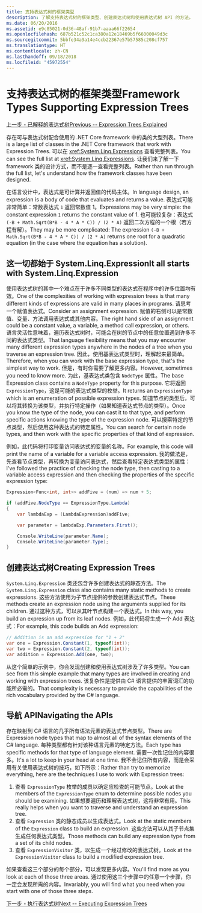```yaml
---
title: 支持表达式树的框架类型
description: 了解支持表达式树的框架类型、创建表达式树和使用表达式树 API 的方法。
ms.date: 06/20/2016
ms.assetid: e9c85021-0d36-48af-91b7-aaaa66f22654
ms.openlocfilehash: 687b521c52c1ca380a12e18469b5f66000049d3c
ms.sourcegitcommit: 5bbfe34a9a14e4ccb22367e57b57585c208cf757
ms.translationtype: HT
ms.contentlocale: zh-CN
ms.lasthandoff: 09/18/2018
ms.locfileid: "45972554"
---
```

# <a name="framework-types-supporting-expression-trees"></a><span data-ttu-id="f4845-103">支持表达式树的框架类型</span><span class="sxs-lookup"><span data-stu-id="f4845-103">Framework Types Supporting Expression Trees</span></span>

[<span data-ttu-id="f4845-104">上一步 - 已解释的表达式树</span><span class="sxs-lookup"><span data-stu-id="f4845-104">Previous -- Expression Trees Explained</span></span>](expression-trees-explained.md)

<span data-ttu-id="f4845-105">存在可与表达式树配合使用的 .NET Core framework 中的类的大型列表。</span><span class="sxs-lookup"><span data-stu-id="f4845-105">There is a large list of classes in the .NET Core framework that work with Expression Trees.</span></span>
<span data-ttu-id="f4845-106">可以在 <xref:System.Linq.Expressions> 查看完整列表。</span><span class="sxs-lookup"><span data-stu-id="f4845-106">You can see the full list at <xref:System.Linq.Expressions>.</span></span>
<span data-ttu-id="f4845-107">让我们来了解一下 framework 类的设计方式，而不是逐一查看完整列表。</span><span class="sxs-lookup"><span data-stu-id="f4845-107">Rather than run through the full list, let's understand how the framework classes have been designed.</span></span>

<span data-ttu-id="f4845-108">在语言设计中，表达式是可计算并返回值的代码主体。</span><span class="sxs-lookup"><span data-stu-id="f4845-108">In language design, an expression is a body of code that evaluates and returns a value.</span></span> <span data-ttu-id="f4845-109">表达式可能非常简单：常数表达式 `1` 返回常数值 1。</span><span class="sxs-lookup"><span data-stu-id="f4845-109">Expressions may be very simple: the constant expression `1` returns the constant value of 1.</span></span> <span data-ttu-id="f4845-110">也可能较复杂：表达式 `(-B + Math.Sqrt(B*B - 4 * A * C)) / (2 * A)` 返回二次方程的一个根（若方程有解）。</span><span class="sxs-lookup"><span data-stu-id="f4845-110">They may be more complicated: The expression `(-B + Math.Sqrt(B*B - 4 * A * C)) / (2 * A)` returns one root for a quadratic equation (in the case where the equation has a solution).</span></span>  

## <a name="it-all-starts-with-systemlinqexpression"></a><span data-ttu-id="f4845-111">这一切都始于 System.Linq.Expression</span><span class="sxs-lookup"><span data-stu-id="f4845-111">It all starts with System.Linq.Expression</span></span>

<span data-ttu-id="f4845-112">使用表达式树的其中一个难点在于许多不同类型的表达式在程序中的许多位置均有效。</span><span class="sxs-lookup"><span data-stu-id="f4845-112">One of the complexities of working with expression trees is that many different kinds of expressions are valid in many places in programs.</span></span> <span data-ttu-id="f4845-113">请思考一个赋值表达式。</span><span class="sxs-lookup"><span data-stu-id="f4845-113">Consider an assignment expression.</span></span> <span data-ttu-id="f4845-114">赋值的右侧可以是常数值、变量、方法调用表达式或其他内容。</span><span class="sxs-lookup"><span data-stu-id="f4845-114">The right hand side of an assignment could be a constant value, a variable, a method call expression, or others.</span></span> <span data-ttu-id="f4845-115">语言灵活性意味着，遍历表达式树时，可能会在树的节点中的任意位置遇到许多不同的表达式类型。</span><span class="sxs-lookup"><span data-stu-id="f4845-115">That language flexibility means that you may encounter many different expression types anywhere in the nodes of a tree when you traverse an expression tree.</span></span> <span data-ttu-id="f4845-116">因此，使用基表达式类型时，理解起来最简单。</span><span class="sxs-lookup"><span data-stu-id="f4845-116">Therefore, when you can work with the base expression type, that's the simplest way to work.</span></span> <span data-ttu-id="f4845-117">但是，有时你需要了解更多内容。</span><span class="sxs-lookup"><span data-stu-id="f4845-117">However, sometimes you need to know more.</span></span>
<span data-ttu-id="f4845-118">为此，基表达式类包含 `NodeType` 属性。</span><span class="sxs-lookup"><span data-stu-id="f4845-118">The base Expression class contains a `NodeType` property for this purpose.</span></span>
<span data-ttu-id="f4845-119">它将返回 `ExpressionType`，这是可能的表达式类型的枚举。</span><span class="sxs-lookup"><span data-stu-id="f4845-119">It returns an `ExpressionType` which is an enumeration of possible expression types.</span></span>
<span data-ttu-id="f4845-120">知道节点的类型后，可以将其转换为该类型，并执行特定操作（如果知道表达式节点的类型）。</span><span class="sxs-lookup"><span data-stu-id="f4845-120">Once you know the type of the node, you can cast it to that type, and perform specific actions knowing the type of the expression node.</span></span> <span data-ttu-id="f4845-121">可以搜索特定的节点类型，然后使用这种表达式的特定属性。</span><span class="sxs-lookup"><span data-stu-id="f4845-121">You can search for certain node types, and then work with the specific properties of that kind of expression.</span></span>

<span data-ttu-id="f4845-122">例如，此代码将打印变量访问表达式的变量的名称。</span><span class="sxs-lookup"><span data-stu-id="f4845-122">For example, this code will print the name of a variable for a variable access expression.</span></span> <span data-ttu-id="f4845-123">我的做法是，先查看节点类型，再转换为变量访问表达式，然后查看特定表达式类型的属性：</span><span class="sxs-lookup"><span data-stu-id="f4845-123">I've followed the practice of checking the node type, then casting to a variable access expression and then checking the properties of the specific expression type:</span></span>

```csharp
Expression<Func<int, int>> addFive = (num) => num + 5;

if (addFive.NodeType == ExpressionType.Lambda)
{
    var lambdaExp = (LambdaExpression)addFive;

    var parameter = lambdaExp.Parameters.First();

    Console.WriteLine(parameter.Name);
    Console.WriteLine(parameter.Type);
}
```

## <a name="creating-expression-trees"></a><span data-ttu-id="f4845-124">创建表达式树</span><span class="sxs-lookup"><span data-stu-id="f4845-124">Creating Expression Trees</span></span>

<span data-ttu-id="f4845-125">`System.Linq.Expression` 类还包含许多创建表达式的静态方法。</span><span class="sxs-lookup"><span data-stu-id="f4845-125">The `System.Linq.Expression` class also contains many static methods to create expressions.</span></span> <span data-ttu-id="f4845-126">这些方法使用为子节点提供的参数创建表达式节点。</span><span class="sxs-lookup"><span data-stu-id="f4845-126">These methods create an expression node using the arguments supplied for its children.</span></span> <span data-ttu-id="f4845-127">通过这种方式，可以从其叶节点构建一个表达式。</span><span class="sxs-lookup"><span data-stu-id="f4845-127">In this way, you build an expression up from its leaf nodes.</span></span> <span data-ttu-id="f4845-128">例如，此代码将生成一个 Add 表达式：</span><span class="sxs-lookup"><span data-stu-id="f4845-128">For example, this code builds an Add expression:</span></span>

```csharp
// Addition is an add expression for "1 + 2"
var one = Expression.Constant(1, typeof(int));
var two = Expression.Constant(2, typeof(int));
var addition = Expression.Add(one, two);
```

<span data-ttu-id="f4845-129">从这个简单的示例中，你会发现创建和使用表达式树涉及了许多类型。</span><span class="sxs-lookup"><span data-stu-id="f4845-129">You can see from this simple example that many types are involved in creating and working with expression trees.</span></span> <span data-ttu-id="f4845-130">该复杂性是提供由 C# 语言提供的丰富词汇的功能所必需的。</span><span class="sxs-lookup"><span data-stu-id="f4845-130">That complexity is necessary to provide the capabilities of the rich vocabulary provided by the C# language.</span></span>

## <a name="navigating-the-apis"></a><span data-ttu-id="f4845-131">导航 API</span><span class="sxs-lookup"><span data-stu-id="f4845-131">Navigating the APIs</span></span>
<span data-ttu-id="f4845-132">存在映射到 C# 语言的几乎所有语法元素的表达式节点类型。</span><span class="sxs-lookup"><span data-stu-id="f4845-132">There are Expression node types that map to almost all of the syntax elements of the C# language.</span></span> <span data-ttu-id="f4845-133">每种类型都有针对该种语言元素的特定方法。</span><span class="sxs-lookup"><span data-stu-id="f4845-133">Each type has specific methods for that type of language element.</span></span> <span data-ttu-id="f4845-134">需要一次性记住的内容很多。</span><span class="sxs-lookup"><span data-stu-id="f4845-134">It's a lot to keep in your head at one time.</span></span> <span data-ttu-id="f4845-135">我不会记住所有内容，而是会采用有关使用表达式树的技巧，如下所示：</span><span class="sxs-lookup"><span data-stu-id="f4845-135">Rather than try to memorize everything, here are the techniques I use to work with Expression trees:</span></span>
1. <span data-ttu-id="f4845-136">查看 `ExpressionType` 枚举的成员以确定应检查的可能节点。</span><span class="sxs-lookup"><span data-stu-id="f4845-136">Look at the members of the `ExpressionType` enum to determine possible nodes you should be examining.</span></span> <span data-ttu-id="f4845-137">如果想要遍历和理解表达式树，这将非常有用。</span><span class="sxs-lookup"><span data-stu-id="f4845-137">This really helps when you want to traverse and understand an expression tree.</span></span>
2. <span data-ttu-id="f4845-138">查看 `Expression` 类的静态成员以生成表达式。</span><span class="sxs-lookup"><span data-stu-id="f4845-138">Look at the static members of the `Expression` class to build an expression.</span></span> <span data-ttu-id="f4845-139">这些方法可以从其子节点集生成任何表达式类型。</span><span class="sxs-lookup"><span data-stu-id="f4845-139">Those methods can build any expression type from a set of its child nodes.</span></span>
3. <span data-ttu-id="f4845-140">查看 `ExpressionVisitor` 类，以生成一个经过修改的表达式树。</span><span class="sxs-lookup"><span data-stu-id="f4845-140">Look at the `ExpressionVisitor` class to build a modified expression tree.</span></span>

<span data-ttu-id="f4845-141">如果查看这三个部分的每个部分，可以发现更多内容。</span><span class="sxs-lookup"><span data-stu-id="f4845-141">You'll find more as you look at each of those three areas.</span></span> <span data-ttu-id="f4845-142">通过使用这三个步骤中的任意一个步骤，你一定会发现所需的内容。</span><span class="sxs-lookup"><span data-stu-id="f4845-142">Invariably, you will find what you need when you start with one of those three steps.</span></span>
 
 [<span data-ttu-id="f4845-143">下一步 - 执行表达式树</span><span class="sxs-lookup"><span data-stu-id="f4845-143">Next -- Executing Expression Trees</span></span>](expression-trees-execution.md)
 
